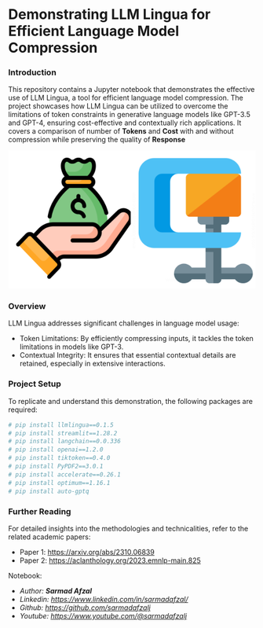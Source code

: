 # Demonstrating LLM Lingua for Efficient Language Model Compression
### Introduction
This repository contains a Jupyter notebook that demonstrates the effective use of LLM Lingua, a tool for efficient language model compression. The project showcases how LLM Lingua can be utilized to overcome the limitations of token constraints in generative language models like GPT-3.5 and GPT-4, ensuring cost-effective and contextually rich applications. It covers a comparison of number of **Tokens** and **Cost** with and without compression while preserving the quality of **Response**

![image.png](Images/compress.png)

### Overview
LLM Lingua addresses significant challenges in language model usage:

- Token Limitations: By efficiently compressing inputs, it tackles the token limitations in models like GPT-3.
- Contextual Integrity: It ensures that essential contextual details are retained, especially in extensive interactions.

### Project Setup
To replicate and understand this demonstration, the following packages are required:

```python
# pip install llmlingua==0.1.5
# pip install streamlit==1.28.2
# pip install langchain==0.0.336
# pip install openai==1.2.0
# pip install tiktoken==0.4.0
# pip install PyPDF2==3.0.1
# pip install accelerate==0.26.1
# pip install optimum==1.16.1
# pip install auto-gptq
```
### Further Reading
For detailed insights into the methodologies and technicalities, refer to the related academic papers:

- Paper 1: https://arxiv.org/abs/2310.06839
- Paper 2: https://aclanthology.org/2023.emnlp-main.825

Notebook:
- <i>Author: <b>Sarmad Afzal</b></i>
- <i>Linkedin: https://www.linkedin.com/in/sarmadafzal/</i>
- <i>Github: https://github.com/sarmadafzalj</i>
- <i>Youtube: https://www.youtube.com/@sarmadafzalj</i>
